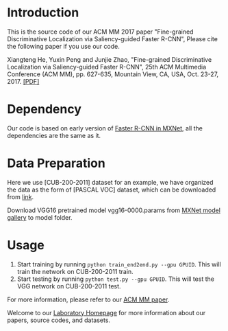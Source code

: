 # Introduction
This is the source code of our ACM MM 2017 paper "Fine-grained Discriminative Localization via Saliency-guided Faster R-CNN", Please cite the following paper if you use our code.

Xiangteng He, Yuxin Peng and Junjie Zhao, "Fine-grained Discriminative Localization via Saliency-guided Faster R-CNN", 25th ACM Multimedia Conference (ACM MM), pp. 627-635, Mountain View, CA, USA, Oct. 23-27, 2017. [[PDF]](http://59.108.48.34/mipl/tiki-download_file.php?fileId=1007)

# Dependency
Our code is based on early version of [Faster R-CNN in MXNet](https://github.com/precedenceguo/mx-rcnn), all the dependencies are the same as it.

# Data Preparation
Here we use [CUB-200-2011] dataset for an example, we have organized the data as the form of [PASCAL VOC] dataset, which can be downloaded from [link](http://59.108.48.34/mipl/tiki-download_file.php?fileId=1006).

Download VGG16 pretrained model vgg16-0000.params from [MXNet model gallery](https://github.com/dmlc/mxnet-model-gallery/blob/master/imagenet-1k-vgg.md) to model folder.

# Usage

1. Start training by running ``python train_end2end.py --gpu GPUID``. This will train the network on CUB-200-2011 train.
2. Start testing by running ``python test.py --gpu GPUID``. This will test the VGG network on CUB-200-2011 test.

For more information, please refer to our [ACM MM paper](http://59.108.48.34/mipl/tiki-download_file.php?fileId=1007).

Welcome to our [Laboratory Homepage](http://www.icst.pku.edu.cn/mipl) for more information about our papers, source codes, and datasets.
